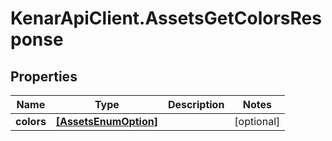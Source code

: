 # KenarApiClient.AssetsGetColorsResponse

## Properties

Name | Type | Description | Notes
------------ | ------------- | ------------- | -------------
**colors** | [**[AssetsEnumOption]**](AssetsEnumOption.md) |  | [optional] 


